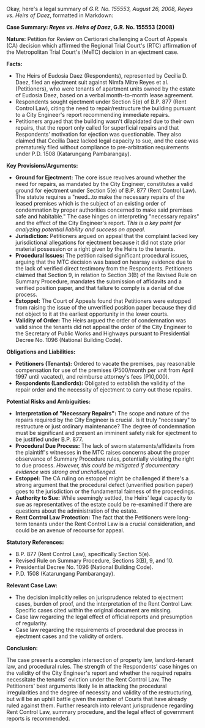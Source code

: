 Okay, here's a legal summary of *G.R. No. 155553, August 26, 2008, Reyes vs. Heirs of Daez*, formatted in Markdown:

**Case Summary: *Reyes vs. Heirs of Daez*, G.R. No. 155553 (2008)**

**Nature:** Petition for Review on Certiorari challenging a Court of Appeals (CA) decision which affirmed the Regional Trial Court's (RTC) affirmation of the Metropolitan Trial Court's (MeTC) decision in an ejectment case.

**Facts:**

*   The Heirs of Eudosia Daez (Respondents), represented by Cecilia D. Daez, filed an ejectment suit against Nimfa Mitre Reyes et al. (Petitioners), who were tenants of apartment units owned by the estate of Eudosia Daez, based on a verbal month-to-month lease agreement.
*   Respondents sought ejectment under Section 5(e) of B.P. 877 (Rent Control Law), citing the need to repair/restructure the building pursuant to a City Engineer's report recommending immediate repairs.
*   Petitioners argued that the building wasn't dilapidated due to their own repairs, that the report only called for superficial repairs and that Respondents’ motivation for ejection was questionable. They also claimed that Cecilia Daez lacked legal capacity to sue, and the case was prematurely filed without compliance to pre-arbitration requirements under P.D. 1508 (Katarungang Pambarangay).

**Key Provisions/Arguments:**

*   **Ground for Ejectment:** The core issue revolves around whether the need for repairs, as mandated by the City Engineer, constitutes a valid ground for ejectment under Section 5(e) of B.P. 877 (Rent Control Law). The statute requires a "need...to make the necessary repairs of the leased premises which is the subject of an existing order of condemnation by proper authorities concerned to make said premises safe and habitable." The case hinges on interpreting "necessary repairs" and the effect of the City Engineer's report. *This is a key point for analyzing potential liability and success on appeal*.
*   **Jurisdiction:** Petitioners argued on appeal that the complaint lacked key jurisdictional allegations for ejectment because it did not state prior material possession or a right given by the Heirs to the tenants.
*   **Procedural Issues:** The petition raised significant procedural issues, arguing that the MTC decision was based on hearsay evidence due to the lack of verified direct testimony from the Respondents. Petitioners claimed that Section 9, in relation to Section 3(B) of the Revised Rule on Summary Procedure, mandates the submission of affidavits and a verified position paper, and that failure to comply is a denial of due process.
*   **Estoppel:** The Court of Appeals found that Petitioners were estopped from raising the issue of the unverified position paper because they did not object to it at the earliest opportunity in the lower courts.
*   **Validity of Order:** The Heirs argued the order of condemnation was valid since the tenants did not appeal the order of the City Engineer to the Secretary of Public Works and Highways pursuant to Presidential Decree No. 1096 (National Building Code).

**Obligations and Liabilities:**

*   **Petitioners (Tenants):** Ordered to vacate the premises, pay reasonable compensation for use of the premises (P500/month per unit from April 1997 until vacated), and reimburse attorney's fees (P10,000).
*   **Respondents (Landlords):** Obligated to establish the validity of the repair order and the necessity of ejectment to carry out those repairs.

**Potential Risks and Ambiguities:**

*   **Interpretation of "Necessary Repairs":** The scope and nature of the repairs required by the City Engineer is crucial. Is it truly "necessary" to restructure or just ordinary maintenance? The degree of condemnation must be significant and present an imminent safety risk for ejectment to be justified under B.P. 877.
*   **Procedural Due Process:** The lack of sworn statements/affidavits from the plaintiff's witnesses in the MTC raises concerns about the proper observance of Summary Procedure rules, potentially violating the right to due process. *However, this could be mitigated if documentary evidence was strong and unchallenged*.
*   **Estoppel:** The CA ruling on estoppel might be challenged if there's a strong argument that the procedural defect (unverified position paper) goes to the jurisdiction or the fundamental fairness of the proceedings.
*   **Authority to Sue:** While seemingly settled, the Heirs' legal capacity to sue as representatives of the estate could be re-examined if there are questions about the administration of the estate.
*   **Rent Control Law Protection:** The fact that the Petitioners were long-term tenants under the Rent Control Law is a crucial consideration, and could be an avenue of recourse for appeal.

**Statutory References:**

*   B.P. 877 (Rent Control Law), specifically Section 5(e).
*   Revised Rule on Summary Procedure, Sections 3(B), 9, and 10.
*   Presidential Decree No. 1096 (National Building Code).
*   P.D. 1508 (Katarungang Pambarangay).

**Relevant Case Law:**

*   The decision implicitly relies on jurisprudence related to ejectment cases, burden of proof, and the interpretation of the Rent Control Law. Specific cases cited within the original document are missing.
*   Case law regarding the legal effect of official reports and presumption of regularity.
*   Case law regarding the requirements of procedural due process in ejectment cases and the validity of orders.

**Conclusion:**

The case presents a complex intersection of property law, landlord-tenant law, and procedural rules. The strength of the Respondents’ case hinges on the validity of the City Engineer's report and whether the required repairs necessitate the tenants' eviction under the Rent Control Law. The Petitioners' best arguments likely lie in attacking the procedural irregularities and the degree of necessity and validity of the restructuring, but will be an uphill battle given the number of Courts that have already ruled against them. Further research into relevant jurisprudence regarding Rent Control Law, summary procedure, and the legal effect of government reports is recommended.
